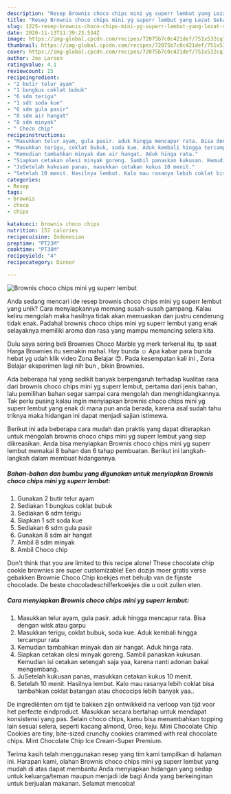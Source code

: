```yaml
---
description: "Resep Brownis choco chips mini yg superr lembut yang Lezat Sekali"
title: "Resep Brownis choco chips mini yg superr lembut yang Lezat Sekali"
slug: 1225-resep-brownis-choco-chips-mini-yg-superr-lembut-yang-lezat-sekali
date: 2020-11-13T11:39:23.534Z
image: https://img-global.cpcdn.com/recipes/72075b7c0c421def/751x532cq70/brownis-choco-chips-mini-yg-superr-lembut-foto-resep-utama.jpg
thumbnail: https://img-global.cpcdn.com/recipes/72075b7c0c421def/751x532cq70/brownis-choco-chips-mini-yg-superr-lembut-foto-resep-utama.jpg
cover: https://img-global.cpcdn.com/recipes/72075b7c0c421def/751x532cq70/brownis-choco-chips-mini-yg-superr-lembut-foto-resep-utama.jpg
author: Joe Larson
ratingvalue: 4.1
reviewcount: 15
recipeingredient:
- "2 butir telur ayam"
- "1 bungkus coklat bubuk"
- "6 sdm terigu"
- "1 sdt soda kue"
- "6 sdm gula pasir"
- "8 sdm air hangat"
- "8 sdm minyak"
- " Choco chip"
recipeinstructions:
- "Masukkan telur ayam, gula pasir. aduk hingga mencapur rata. Bisa dengan wisk atau garpu"
- "Masukkan terigu, coklat bubuk, soda kue. Aduk kembali hingga tercampur rata"
- "Kemudian tambahkan minyak dan air hangat. Aduk hinga rata."
- "Siapkan cetakan olesi minyak goreng. Sambil panaskan kukusan. Kemudian isi cetakan setengah saja yaa, karena nanti adonan bakal mengembang."
- "JuSetelah kukusan panas, masukkan cetakan kukus 10 menit."
- "Setelah 10 menit. Hasilnya lembut. Kalo mau rasanya lebih coklat bisa tambahkan coklat batangan atau chococips lebih banyak yaa.."
categories:
- Resep
tags:
- brownis
- choco
- chips

katakunci: brownis choco chips 
nutrition: 157 calories
recipecuisine: Indonesian
preptime: "PT23M"
cooktime: "PT38M"
recipeyield: "4"
recipecategory: Dinner

---
```



![Brownis choco chips mini yg superr lembut](https://img-global.cpcdn.com/recipes/72075b7c0c421def/751x532cq70/brownis-choco-chips-mini-yg-superr-lembut-foto-resep-utama.jpg)

Anda sedang mencari ide resep brownis choco chips mini yg superr lembut yang unik? Cara menyiapkannya memang susah-susah gampang. Kalau keliru mengolah maka hasilnya tidak akan memuaskan dan justru cenderung tidak enak. Padahal brownis choco chips mini yg superr lembut yang enak selayaknya memiliki aroma dan rasa yang mampu memancing selera kita.

Dulu saya sering beli Brownies Choco Marble yg merk terkenal itu, tp saat Harga Brownies itu semakin mahal. Hay bunda ☺ Apa kabar para bunda hebat yg udah klik video Zona Belajar 😍. Pada kesempatan kali ini , Zona Belajar eksperimen lagi nih bun , bikin Brownies.

Ada beberapa hal yang sedikit banyak berpengaruh terhadap kualitas rasa dari brownis choco chips mini yg superr lembut, pertama dari jenis bahan, lalu pemilihan bahan segar sampai cara mengolah dan menghidangkannya. Tak perlu pusing kalau ingin menyiapkan brownis choco chips mini yg superr lembut yang enak di mana pun anda berada, karena asal sudah tahu triknya maka hidangan ini dapat menjadi sajian istimewa.


Berikut ini ada beberapa cara mudah dan praktis yang dapat diterapkan untuk mengolah brownis choco chips mini yg superr lembut yang siap dikreasikan. Anda bisa menyiapkan Brownis choco chips mini yg superr lembut memakai 8 bahan dan 6 tahap pembuatan. Berikut ini langkah-langkah dalam membuat hidangannya.

<!--inarticleads1-->

##### Bahan-bahan dan bumbu yang digunakan untuk menyiapkan Brownis choco chips mini yg superr lembut:

1. Gunakan 2 butir telur ayam
1. Sediakan 1 bungkus coklat bubuk
1. Sediakan 6 sdm terigu
1. Siapkan 1 sdt soda kue
1. Sediakan 6 sdm gula pasir
1. Gunakan 8 sdm air hangat
1. Ambil 8 sdm minyak
1. Ambil  Choco chip


Don&#39;t think that you are limited to this recipe alone! These chocolate chip cookie brownies are super customizable! Een dozijn moer gratis verse gebakken Brownie Choco Chip koekjes met behulp van de fijnste chocolade. De beste chocoladeschilferkoekjes die u ooit zullen eten. 

<!--inarticleads2-->

##### Cara menyiapkan Brownis choco chips mini yg superr lembut:

1. Masukkan telur ayam, gula pasir. aduk hingga mencapur rata. Bisa dengan wisk atau garpu
1. Masukkan terigu, coklat bubuk, soda kue. Aduk kembali hingga tercampur rata
1. Kemudian tambahkan minyak dan air hangat. Aduk hinga rata.
1. Siapkan cetakan olesi minyak goreng. Sambil panaskan kukusan. Kemudian isi cetakan setengah saja yaa, karena nanti adonan bakal mengembang.
1. JuSetelah kukusan panas, masukkan cetakan kukus 10 menit.
1. Setelah 10 menit. Hasilnya lembut. Kalo mau rasanya lebih coklat bisa tambahkan coklat batangan atau chococips lebih banyak yaa..


De ingrediënten om tijd te bakken zijn ontwikkeld na verloop van tijd voor het perfecte eindproduct. Masukkan secara bertahap untuk mendapat konsistensi yang pas. Selain choco chips, kamu bisa menambahkan topping lain sesuai selera, seperti kacang almond, Oreo, keju. Mini Chocolate Chip Cookies are tiny, bite-sized crunchy cookies crammed with real chocolate chips. Mint Chocolate Chip Ice Cream-Super Premium. 

Terima kasih telah menggunakan resep yang tim kami tampilkan di halaman ini. Harapan kami, olahan Brownis choco chips mini yg superr lembut yang mudah di atas dapat membantu Anda menyiapkan hidangan yang sedap untuk keluarga/teman maupun menjadi ide bagi Anda yang berkeinginan untuk berjualan makanan. Selamat mencoba!
